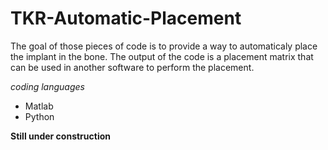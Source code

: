 # TKR-Automatic-Placement

The goal of those pieces of code is to provide a way to automaticaly place the implant in the bone.
The output of the code is a placement matrix that can be used in another software to perform the placement.

*_coding languages_*
- Matlab
- Python

__Still under construction__


